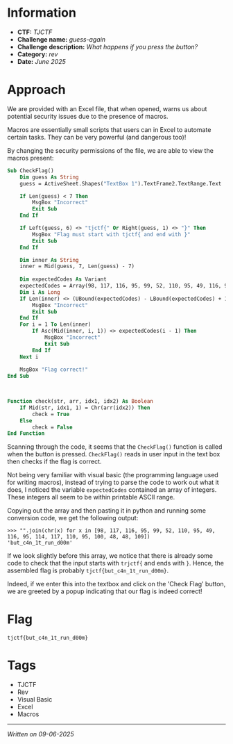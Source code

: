 # Information
- **CTF:** *TJCTF*
- **Challenge name:** *guess-again*
- **Challenge description:** *What happens if you press the button?*
- **Category:** *rev*
- **Date:** *June 2025*
# Approach
We are provided with an Excel file, that when opened, warns us about potential security issues due to the presence of macros.

Macros are essentially small scripts that users can in Excel to automate certain tasks. They can be very powerful (and dangerous too)!

By changing the security permissions of the file, we are able to view the macros present:
```vb
Sub CheckFlag()
    Dim guess As String
    guess = ActiveSheet.Shapes("TextBox 1").TextFrame2.TextRange.Text

    If Len(guess) < 7 Then
        MsgBox "Incorrect"
        Exit Sub
    End If

    If Left(guess, 6) <> "tjctf{" Or Right(guess, 1) <> "}" Then
        MsgBox "Flag must start with tjctf{ and end with }"
        Exit Sub
    End If

    Dim inner As String
    inner = Mid(guess, 7, Len(guess) - 7)
    
    Dim expectedCodes As Variant
    expectedCodes = Array(98, 117, 116, 95, 99, 52, 110, 95, 49, 116, 95, 114, 117, 110, 95, 100, 48, 48, 109)
    Dim i As Long
    If Len(inner) <> (UBound(expectedCodes) - LBound(expectedCodes) + 1) Then
        MsgBox "Incorrect"
        Exit Sub
    End If
    For i = 1 To Len(inner)
        If Asc(Mid(inner, i, 1)) <> expectedCodes(i - 1) Then
            MsgBox "Incorrect"
            Exit Sub
        End If
    Next i
    
    MsgBox "Flag correct!"
End Sub
    


Function check(str, arr, idx1, idx2) As Boolean
    If Mid(str, idx1, 1) = Chr(arr(idx2)) Then
        check = True
    Else
        check = False
End Function
```

Scanning through the code, it seems that the `CheckFlag()` function is called when the button is pressed. `CheckFlag()` reads in user input in the text box then checks if the flag is correct.

Not being very familiar with visual basic (the programming language used for writing macros), instead of trying to parse the code to work out what it does, I noticed the variable `expectedCodes` contained an array of integers. These integers all seem to be within printable ASCII range.

Copying out the array and then pasting it in python and running some conversion code, we get the following output:
```
>>> "".join(chr(x) for x in [98, 117, 116, 95, 99, 52, 110, 95, 49, 116, 95, 114, 117, 110, 95, 100, 48, 48, 109])
'but_c4n_1t_run_d00m'
```

If we look slightly before this array, we notice that there is already some code to check that the input starts with `trjctf{` and ends with `}`. Hence, the assembled flag is probably `tjctf{but_c4n_1t_run_d00m}`.

Indeed, if we enter this into the textbox and click on the 'Check Flag' button, we are greeted by a popup indicating that our flag is indeed correct!
# Flag
```tjctf{but_c4n_1t_run_d00m}```
# Tags
- TJCTF
- Rev
- Visual Basic
- Excel
- Macros
---
*Written on 09-06-2025*

